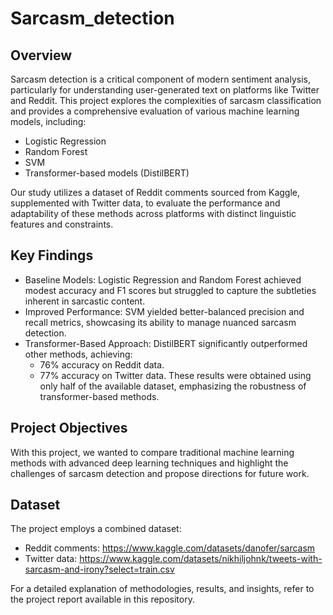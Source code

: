 # Sarcasm_detection
## Overview
Sarcasm detection is a critical component of modern sentiment analysis, particularly for understanding user-generated text on platforms like Twitter and Reddit. This project explores the complexities of sarcasm classification and provides a comprehensive evaluation of various machine learning models, including:

- Logistic Regression
- Random Forest
- SVM
- Transformer-based models (DistilBERT)
  
Our study utilizes a dataset of Reddit comments sourced from Kaggle, supplemented with Twitter data, to evaluate the performance and adaptability of these methods across platforms with distinct linguistic features and constraints.

## Key Findings
- Baseline Models: Logistic Regression and Random Forest achieved modest accuracy and F1 scores but struggled to capture the subtleties inherent in sarcastic content.
- Improved Performance: SVM yielded better-balanced precision and recall metrics, showcasing its ability to manage nuanced sarcasm detection.
- Transformer-Based Approach: DistilBERT significantly outperformed other methods, achieving:
   - 76% accuracy on Reddit data.
   - 77% accuracy on Twitter data. These results were obtained using only half of the available dataset, emphasizing the robustness of transformer-based methods.

## Project Objectives
With this project, we wanted to compare traditional machine learning methods with advanced deep learning techniques and highlight the challenges of sarcasm detection and propose directions for future work.

## Dataset
The project employs a combined dataset:
- Reddit comments: https://www.kaggle.com/datasets/danofer/sarcasm
- Twitter data: https://www.kaggle.com/datasets/nikhiljohnk/tweets-with-sarcasm-and-irony?select=train.csv

For a detailed explanation of methodologies, results, and insights, refer to the project report available in this repository.
